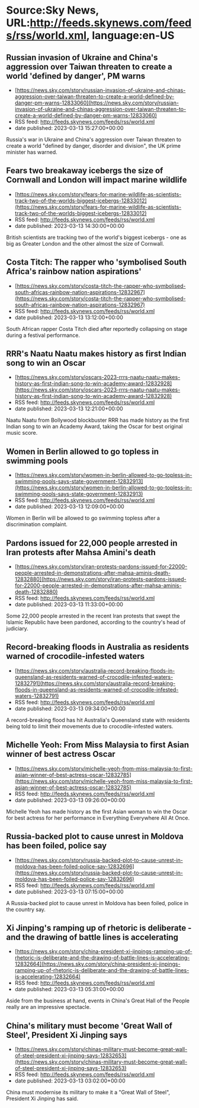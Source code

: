 # Source:Sky News, URL:http://feeds.skynews.com/feeds/rss/world.xml, language:en-US

## Russian invasion of Ukraine and China's aggression over Taiwan threaten to create a world 'defined by danger', PM warns
 - [https://news.sky.com/story/russian-invasion-of-ukraine-and-chinas-aggression-over-taiwan-threaten-to-create-a-world-defined-by-danger-pm-warns-12833060](https://news.sky.com/story/russian-invasion-of-ukraine-and-chinas-aggression-over-taiwan-threaten-to-create-a-world-defined-by-danger-pm-warns-12833060)
 - RSS feed: http://feeds.skynews.com/feeds/rss/world.xml
 - date published: 2023-03-13 15:27:00+00:00

Russia's war in Ukraine and China's aggression over Taiwan threaten to create a world "defined by danger, disorder and division", the UK prime minister has warned.

## Fears two breakaway icebergs the size of Cornwall and London will impact marine wildlife
 - [https://news.sky.com/story/fears-for-marine-wildlife-as-scientists-track-two-of-the-worlds-biggest-icebergs-12833012](https://news.sky.com/story/fears-for-marine-wildlife-as-scientists-track-two-of-the-worlds-biggest-icebergs-12833012)
 - RSS feed: http://feeds.skynews.com/feeds/rss/world.xml
 - date published: 2023-03-13 14:30:00+00:00

British scientists are tracking two of the world's biggest icebergs - one as big as Greater London and the other almost the size of Cornwall.

## Costa Titch: The rapper who 'symbolised South Africa's rainbow nation aspirations'
 - [https://news.sky.com/story/costa-titch-the-rapper-who-symbolised-south-africas-rainbow-nation-aspirations-12832967](https://news.sky.com/story/costa-titch-the-rapper-who-symbolised-south-africas-rainbow-nation-aspirations-12832967)
 - RSS feed: http://feeds.skynews.com/feeds/rss/world.xml
 - date published: 2023-03-13 13:12:00+00:00

South African rapper Costa Titch died after reportedly collapsing on stage during a festival performance.

## RRR's Naatu Naatu makes history as first Indian song to win an Oscar
 - [https://news.sky.com/story/oscars-2023-rrrs-naatu-naatu-makes-history-as-first-indian-song-to-win-academy-award-12832928](https://news.sky.com/story/oscars-2023-rrrs-naatu-naatu-makes-history-as-first-indian-song-to-win-academy-award-12832928)
 - RSS feed: http://feeds.skynews.com/feeds/rss/world.xml
 - date published: 2023-03-13 12:21:00+00:00

Naatu Naatu from Bollywood blockbuster RRR has made history as the&#160;first Indian song to win an Academy Award, taking the&#160;Oscar for best original music score.&#160;

## Women in Berlin allowed to go topless in swimming pools
 - [https://news.sky.com/story/women-in-berlin-allowed-to-go-topless-in-swimming-pools-says-state-government-12832913](https://news.sky.com/story/women-in-berlin-allowed-to-go-topless-in-swimming-pools-says-state-government-12832913)
 - RSS feed: http://feeds.skynews.com/feeds/rss/world.xml
 - date published: 2023-03-13 12:09:00+00:00

Women in Berlin will be allowed to go swimming topless after a discrimination complaint.

## Pardons issued for 22,000 people arrested in Iran protests after Mahsa Amini's death
 - [https://news.sky.com/story/iran-protests-pardons-issued-for-22000-people-arrested-in-demonstrations-after-mahsa-aminis-death-12832880](https://news.sky.com/story/iran-protests-pardons-issued-for-22000-people-arrested-in-demonstrations-after-mahsa-aminis-death-12832880)
 - RSS feed: http://feeds.skynews.com/feeds/rss/world.xml
 - date published: 2023-03-13 11:33:00+00:00

Some 22,000 people arrested in the recent Iran protests that swept the Islamic Republic have been pardoned, according to the country's head of judiciary.

## Record-breaking floods in Australia as residents warned of crocodile-infested waters
 - [https://news.sky.com/story/australia-record-breaking-floods-in-queensland-as-residents-warned-of-crocodile-infested-waters-12832791](https://news.sky.com/story/australia-record-breaking-floods-in-queensland-as-residents-warned-of-crocodile-infested-waters-12832791)
 - RSS feed: http://feeds.skynews.com/feeds/rss/world.xml
 - date published: 2023-03-13 09:34:00+00:00

A record-breaking flood has hit Australia's Queensland state with residents being told to limit their movements due to crocodile-infested waters.

## Michelle Yeoh: From Miss Malaysia to first Asian winner of best actress Oscar
 - [https://news.sky.com/story/michelle-yeoh-from-miss-malaysia-to-first-asian-winner-of-best-actress-oscar-12832785](https://news.sky.com/story/michelle-yeoh-from-miss-malaysia-to-first-asian-winner-of-best-actress-oscar-12832785)
 - RSS feed: http://feeds.skynews.com/feeds/rss/world.xml
 - date published: 2023-03-13 09:26:00+00:00

Michelle Yeoh has made history as the first Asian woman to win the Oscar for best actress for her performance in Everything Everywhere All At Once.

## Russia-backed plot to cause unrest in Moldova has been foiled, police say
 - [https://news.sky.com/story/russia-backed-plot-to-cause-unrest-in-moldova-has-been-foiled-police-say-12832696](https://news.sky.com/story/russia-backed-plot-to-cause-unrest-in-moldova-has-been-foiled-police-say-12832696)
 - RSS feed: http://feeds.skynews.com/feeds/rss/world.xml
 - date published: 2023-03-13 07:15:00+00:00

A Russia-backed plot to cause unrest in Moldova has been foiled, police in the country say.

## Xi Jinping's ramping up of rhetoric is deliberate - and the drawing of battle lines is accelerating
 - [https://news.sky.com/story/china-president-xi-jinpings-ramping-up-of-rhetoric-is-deliberate-and-the-drawing-of-battle-lines-is-accelerating-12832664](https://news.sky.com/story/china-president-xi-jinpings-ramping-up-of-rhetoric-is-deliberate-and-the-drawing-of-battle-lines-is-accelerating-12832664)
 - RSS feed: http://feeds.skynews.com/feeds/rss/world.xml
 - date published: 2023-03-13 05:31:00+00:00

Aside from the business at hand, events in China's Great Hall of the People really are an impressive spectacle.

## China's military must become 'Great Wall of Steel', President Xi Jinping says
 - [https://news.sky.com/story/chinas-military-must-become-great-wall-of-steel-president-xi-jinping-says-12832653](https://news.sky.com/story/chinas-military-must-become-great-wall-of-steel-president-xi-jinping-says-12832653)
 - RSS feed: http://feeds.skynews.com/feeds/rss/world.xml
 - date published: 2023-03-13 03:02:00+00:00

China must modernise its military to make it a "Great Wall of Steel", President Xi Jinping has said.

